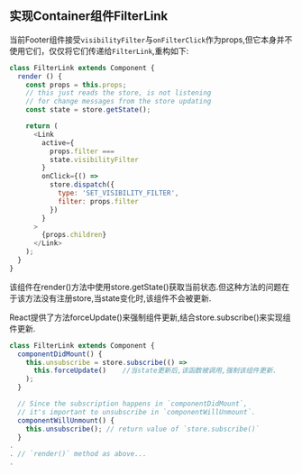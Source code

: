 
## 实现Container组件FilterLink

当前Footer组件接受`visibilityFilter`与`onFilterClick`作为props,但它本身并不使用它们，仅仅将它们传递给`FilterLink`,重构如下:

```JavaScript
class FilterLink extends Component {
  render () {
    const props = this.props;
    // this just reads the store, is not listening
    // for change messages from the store updating
    const state = store.getState();

    return (
      <Link
        active={
          props.filter ===
          state.visibilityFilter
        }
        onClick={() =>
          store.dispatch({
            type: 'SET_VISIBILITY_FILTER',
            filter: props.filter
          })
        }
      >
        {props.children}
      </Link>
    );
  }
}
```

该组件在render()方法中使用store.getState()获取当前状态.但这种方法的问题在于该方法没有注册store,当state变化时,该组件不会被更新.

React提供了方法forceUpdate()来强制组件更新,结合store.subscribe()来实现组件更新.


```JavaScript
class FilterLink extends Component {
  componentDidMount() {
    this.unsubscribe = store.subscribe(() =>
      this.forceUpdate()    //当state更新后,该函数被调用,强制该组件更新.
    );
  }

  // Since the subscription happens in `componentDidMount`,
  // it's important to unsubscribe in `componentWillUnmount`.
  componentWillUnmount() {
    this.unsubscribe(); // return value of `store.subscribe()`
  }
.
. // `render()` method as above...
.
```